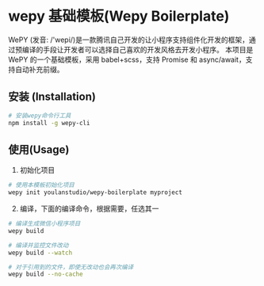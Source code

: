 # wepy 基础模板(Wepy Boilerplate)

WePY (发音: /'wepi/)是一款腾讯自己开发的让小程序支持组件化开发的框架，通过预编译的手段让开发者可以选择自己喜欢的开发风格去开发小程序。
本项目是 WePY 的一个基础模板，采用 babel+scss，支持 Promise 和 async/await，支持自动补充前缀。

## 安装 (Installation)

```Bash
# 安装wepy命令行工具
npm install -g wepy-cli
```

## 使用(Usage)

1.  初始化项目

```Bash
# 使用本模板初始化项目
wepy init youlanstudio/wepy-boilerplate myproject
```

2.  编译，下面的编译命令，根据需要，任选其一

```Bash
# 编译生成微信小程序项目
wepy build

# 编译并监控文件改动
wepy build --watch

# 对于引用到的文件，即使无改动也会再次编译
wepy build --no-cache
```
